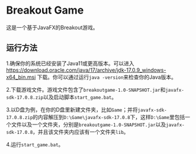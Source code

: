 # Breakout Game

这是一个基于JavaFX的Breakout游戏。

## 运行方法

1.确保你的系统已经安装了Java11或更高版本。可以进入 https://download.oracle.com/java/17/archive/jdk-17.0.9_windows-x64_bin.msi 下载。你可以通过运行`java -version`来检查你的Java版本。

2.下载游戏文件。游戏文件包含了`breakoutgame-1.0-SNAPSHOT.jar`和`javafx-sdk-17.0.8.zip`以及启动脚本`start_game.bat`。

3.以D盘为例，在你的D盘里新建文件夹，比如`Game`；并将`javafx-sdk-17.0.8.zip`的内容解压到`D:\Game\javafx-sdk-17.0.8`下，这样`D:\Game`里包括一个文件以及一个文件夹，分别是`breakoutgame-1.0-SNAPSHOT.jar`以及`javafx-sdk-17.0.8`，并且该文件夹内应该有一个文件夹`lib`。

4.运行`start_game.bat`。
